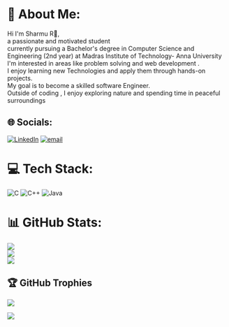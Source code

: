  # 💫 About Me:
Hi I'm Sharmu R👋,<br>a passionate and motivated student <br>currently pursuing a Bachelor's degree in Computer Science and <br>Engineering (2nd year) at Madras Institute of Technology- Anna University<br>I'm  interested in areas like problem solving and web development .<br>I enjoy learning new Technologies and apply them through hands-on projects.<br>My goal is to become a skilled software Engineer.<br>Outside of coding , I  enjoy exploring nature and spending time in peaceful <br>surroundings


## 🌐 Socials:
[![LinkedIn](https://img.shields.io/badge/LinkedIn-%230077B5.svg?logo=linkedin&logoColor=white)](https://linkedin.com/in/https://www.linkedin.com/in/sharmu-ramesh-70a0b9327/overlay/about-this-profile/?lipi=urn%3Ali%3Apage%3Ad_flagship3_profile_view_base%3BLKslyzIPQimzuh59nRQSyg%3D%3D) [![email](https://img.shields.io/badge/Email-D14836?logo=gmail&logoColor=white)](mailto:sharmuramesh06@gmail.com) 

# 💻 Tech Stack:
![C](https://img.shields.io/badge/c-%2300599C.svg?style=for-the-badge&logo=c&logoColor=white) ![C++](https://img.shields.io/badge/c++-%2300599C.svg?style=for-the-badge&logo=c%2B%2B&logoColor=white) ![Java](https://img.shields.io/badge/java-%23ED8B00.svg?style=for-the-badge&logo=openjdk&logoColor=white)
# 📊 GitHub Stats:
![](https://github-readme-stats.vercel.app/api?username=Sharmu27&theme=dark&hide_border=false&include_all_commits=false&count_private=false)<br/>
![](https://nirzak-streak-stats.vercel.app/?user=Sharmu27&theme=dark&hide_border=false)<br/>
![](https://github-readme-stats.vercel.app/api/top-langs/?username=Sharmu27&theme=dark&hide_border=false&include_all_commits=false&count_private=false&layout=compact)

## 🏆 GitHub Trophies
![](https://github-profile-trophy.vercel.app/?username=Sharmu27&theme=radical&no-frame=false&no-bg=false&margin-w=4)




[![](https://visitcount.itsvg.in/api?id=Sharmu27&icon=0&color=0)](https://visitcount.itsvg.in)

<!-- Proudly created with GPRM ( https://gprm.itsvg.in ) -->
